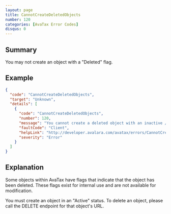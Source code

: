 ```yaml
---
layout: page
title: CannotCreateDeletedObjects
number: 120
categories: [AvaTax Error Codes]
disqus: 0
---
```


## Summary

You may not create an object with a "Deleted" flag.

## Example

```json
{
  "code": "CannotCreateDeletedObjects",
  "target": "Unknown",
  "details": [
    {
      "code": "CannotCreateDeletedObjects",
      "number": 120,
      "message": "You cannot create a deleted object with an inactive / deleted flag.  To delete an object, call DELETE",
      "faultCode": "Client",
      "helpLink": "http://developer.avalara.com/avatax/errors/CannotCreateDeletedObjects",
      "severity": "Error"
    }
  ]
}
```

## Explanation

Some objects within AvaTax have flags that indicate that the object has been deleted.  These flags exist for internal use and are not available for modification.

You must create an object in an "Active" status.  To delete an object, please call the DELETE endpoint for that object's URL.
